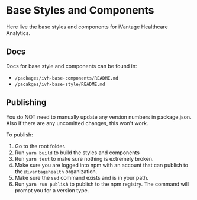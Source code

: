 # Base Styles and Components

Here live the base styles and components for iVantage Healthcare Analytics.

## Docs

Docs for base style and components can be found in:

- `/packages/ivh-base-components/README.md`
- `/pacakges/ivh-base-style/README.md`

## Publishing

You do NOT need to manually update any version numbers in package.json. Also if
there are any uncomitted changes, this won't work.

To publish:

1. Go to the root folder.
2. Run `yarn build` to build the styles and components
3. Run `yarn test` to make sure nothing is extremely broken.
4. Make sure you are logged into npm with an account that can publish to the
   `@ivantagehealth` organization.
5. Make sure the `sed` command exists and is in your path.
6. Run `yarn run publish` to publish to the npm registry. The command will
   prompt you for a version type.
